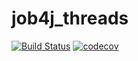 # job4j_threads

[![Build Status](https://app.travis-ci.com/RaduKostashchuk/job4j_pooh.svg?branch=master)](https://app.travis-ci.com/RaduKostashchuk/job4j_pooh)
[![codecov](https://codecov.io/gh/RaduKostashchuk/job4j_pooh/branch/master/graph/badge.svg?token=3PXGJBNC61)](https://codecov.io/gh/RaduKostashchuk/job4j_pooh)